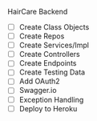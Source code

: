 HairCare Backend

- [ ] Create Class Objects
- [ ] Create Repos
- [ ] Create Services/Impl
- [ ] Create Controllers
- [ ] Create Endpoints
- [ ] Create Testing Data
- [ ] Add OAuth2
- [ ] Swagger.io
- [ ] Exception Handling
- [ ] Deploy to Heroku
